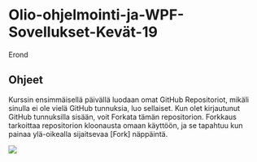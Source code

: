 # Olio-ohjelmointi-ja-WPF-Sovellukset-Kevät-19

Erond

## Ohjeet

Kurssin ensimmäisellä päivällä luodaan omat GitHub Repositoriot, mikäli sinulla ei ole vielä GitHub tunnuksia, luo sellaiset.
Kun olet kirjautunut GitHub tunnuksilla sisään, voit Forkata tämän repositorion. Forkkaus tarkoittaa repositorion kloonausta omaan käyttöön, ja se tapahtuu kun painaa ylä-oikealla sijaitsevaa [Fork] näppäintä.

![](https://github.com/JuhOll-Careeria/Olio-ohjelmointi-ja-WPF-Sovellukset-Kevat-2022/blob/main/Fork_Btn.png)
